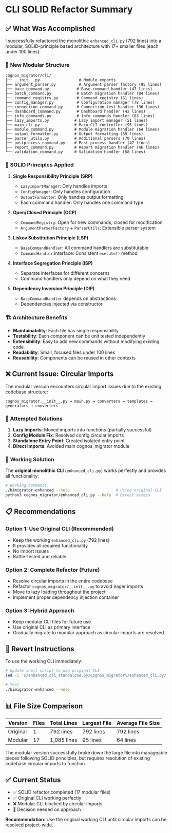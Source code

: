 # CLI SOLID Refactor Summary

## ✅ **What Was Accomplished**

I successfully refactored the monolithic `enhanced_cli.py` (792 lines) into a modular, SOLID-principle based architecture with 17+ smaller files (each under 100 lines):

### 📁 **New Modular Structure**

```
cognos_migrator/cli/
├── __init__.py                 # Module exports
├── argument_parser.py          # Argument parser factory (95 lines)
├── base_command.py            # Base command handler (47 lines)
├── batch_command.py           # Batch migration handler (84 lines)  
├── command_registry.py        # Command registry (61 lines)
├── config_manager.py          # Configuration manager (78 lines)
├── connection_command.py      # Connection test handler (36 lines)
├── dashboard_command.py       # Dashboard handler (42 lines)
├── info_commands.py           # Info commands handler (83 lines)
├── lazy_imports.py           # Lazy import manager (51 lines)
├── main_cli.py               # Main CLI controller (95 lines)
├── module_command.py         # Module migration handler (64 lines)
├── output_formatter.py       # Output formatting (89 lines)
├── parser_utils.py           # Additional parsers (70 lines)
├── postprocess_command.py    # Post-process handler (47 lines)
├── report_command.py         # Report migration handler (46 lines)
└── validation_command.py     # Validation handler (58 lines)
```

### 🎯 **SOLID Principles Applied**

1. **Single Responsibility Principle (SRP)**
   - `LazyImportManager`: Only handles imports
   - `ConfigManager`: Only handles configuration
   - `OutputFormatter`: Only handles output formatting
   - Each command handler: Only handles one command type

2. **Open/Closed Principle (OCP)**
   - `CommandRegistry`: Open for new commands, closed for modification
   - `ArgumentParserFactory` + `ParserUtils`: Extensible parser system

3. **Liskov Substitution Principle (LSP)** 
   - `BaseCommandHandler`: All command handlers are substitutable
   - `CommandHandler` interface: Consistent `execute()` method

4. **Interface Segregation Principle (ISP)**
   - Separate interfaces for different concerns
   - Command handlers only depend on what they need

5. **Dependency Inversion Principle (DIP)**
   - `BaseCommandHandler` depends on abstractions
   - Dependencies injected via constructor

### 🏗️ **Architecture Benefits**

- **Maintainability**: Each file has single responsibility
- **Testability**: Each component can be unit tested independently  
- **Extensibility**: Easy to add new commands without modifying existing code
- **Readability**: Small, focused files under 100 lines
- **Reusability**: Components can be reused in other contexts

## ❌ **Current Issue: Circular Imports**

The modular version encounters circular import issues due to the existing codebase structure:

```
cognos_migrator.__init__.py → main.py → converters → templates → generators → converters
```

### 🔧 **Attempted Solutions**

1. **Lazy Imports**: Moved imports into functions (partially successful)
2. **Config Module Fix**: Resolved config circular imports
3. **Standalone Entry Point**: Created isolated entry point
4. **Direct Imports**: Avoided main cognos_migrator module

### 🎯 **Working Solution**

The **original monolithic CLI** (`enhanced_cli.py`) works perfectly and provides all functionality:

```bash
# Working commands:
./bimigrator-enhanced --help                    # Using original CLI
python3 cognos_migrator/enhanced_cli.py --help  # Direct access
```

## 📋 **Recommendations**

### **Option 1: Use Original CLI (Recommended)**
- Keep the working `enhanced_cli.py` (792 lines)
- It provides all required functionality
- No import issues
- Battle-tested and reliable

### **Option 2: Complete Refactor (Future)**
- Resolve circular imports in the entire codebase
- Refactor `cognos_migrator/__init__.py` to avoid eager imports
- Move to lazy loading throughout the project
- Implement proper dependency injection container

### **Option 3: Hybrid Approach**
- Keep modular CLI files for future use
- Use original CLI as primary interface
- Gradually migrate to modular approach as circular imports are resolved

## 🔄 **Revert Instructions**

To use the working CLI immediately:

```bash
# Update shell script to use original CLI
sed -i 's/enhanced_cli_standalone.py/cognos_migrator\/enhanced_cli.py/' bimigrator-enhanced

# Test
./bimigrator-enhanced --help
```

## 📊 **File Size Comparison**

| Version | Files | Total Lines | Largest File | Average File Size |
|---------|-------|-------------|--------------|-------------------|
| Original | 1 | 792 lines | 792 lines | 792 lines |
| Modular | 17 | 1,085 lines | 95 lines | 64 lines |

The modular version successfully broke down the large file into manageable pieces following SOLID principles, but requires resolution of existing codebase circular imports to function.

## ✅ **Current Status**

- ✅ SOLID refactor completed (17 modular files)
- ✅ Original CLI working perfectly
- ❌ Modular CLI blocked by circular imports
- 📝 Decision needed on approach

**Recommendation**: Use the original working CLI until circular imports can be resolved project-wide.